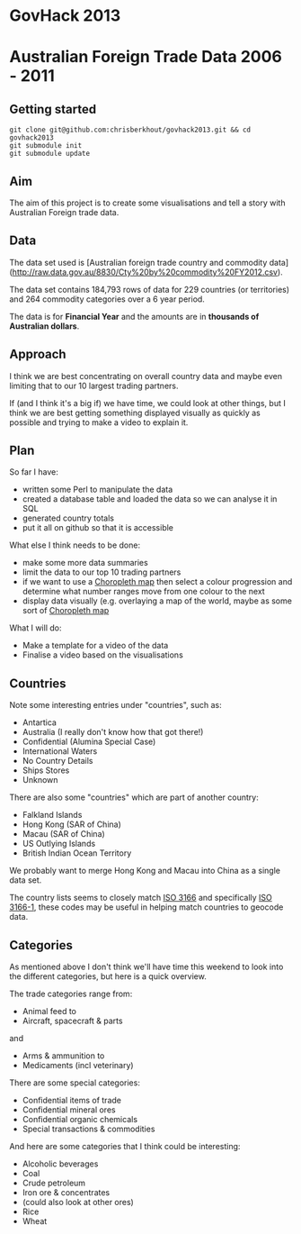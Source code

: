 # GovHack 2013
# Australian Foreign Trade Data 2006 - 2011

## Getting started

    git clone git@github.com:chrisberkhout/govhack2013.git && cd govhack2013
    git submodule init
    git submodule update

## Aim

The aim of this project is to create some visualisations and tell a story with
Australian Foreign trade data.

## Data

The data set used is [Australian foreign trade country and commodity data]
(http://raw.data.gov.au/8830/Cty%20by%20commodity%20FY2012.csv).

The data set contains 184,793 rows of data for 229 countries (or territories)
and 264 commodity categories over a 6 year period.

The data is for __Financial Year__ and the amounts are in __thousands of Australian dollars__.

## Approach

I think we are best concentrating on overall country data and maybe even
limiting that to our 10 largest trading partners.

If (and I think it's a big if) we have time, we could look at other things, but I
think we are best getting something displayed visually as quickly as possible
and trying to make a video to explain it.

## Plan

So far I have:

- written some Perl to manipulate the data
- created a database table and loaded the data so we can analyse it in SQL
- generated country totals
- put it all on github so that it is accessible

What else I think needs to be done:

- make some more data summaries
- limit the data to our top 10 trading partners
- if we want to use a
[Choropleth map](http://en.wikipedia.org/wiki/Choropleth_map)
then select a colour progression and determine what number ranges move from
one colour to the next
- display data visually (e.g. overlaying a map of the world, maybe as some sort of
[Choropleth map](http://en.wikipedia.org/wiki/Choropleth_map)

What I will do:

- Make a template for a video of the data
- Finalise a video based on the visualisations

## Countries

Note some interesting entries under "countries", such as:
- Antartica
- Australia (I really don't know how that got there!)
- Confidential (Alumina Special Case)
- International Waters
- No Country Details
- Ships Stores
- Unknown

There are also some "countries" which are part of another country:
- Falkland Islands
- Hong Kong (SAR of China)
- Macau (SAR of China)
- US Outlying Islands
- British Indian Ocean Territory

We probably want to merge Hong Kong and Macau into China as a single data set.

The country lists seems to closely match
[ISO 3166](http://en.wikipedia.org/wiki/ISO_3166)
and specifically
[ISO 3166-1](http://en.wikipedia.org/wiki/ISO_3166-1),
these codes may be useful in helping match countries to geocode data.

## Categories

As mentioned above I don't think we'll have time this weekend to look into the
different categories, but here is a quick overview.

The trade categories range from: 

- Animal feed to
- Aircraft, spacecraft & parts

and 

- Arms & ammunition to
- Medicaments (incl veterinary)

There are some special categories:

- Confidential items of trade
- Confidential mineral ores
- Confidential organic chemicals
- Special transactions & commodities

And here are some categories that I think could be interesting:

- Alcoholic beverages
- Coal
- Crude petroleum
- Iron ore & concentrates
- (could also look at other ores)
- Rice
- Wheat
